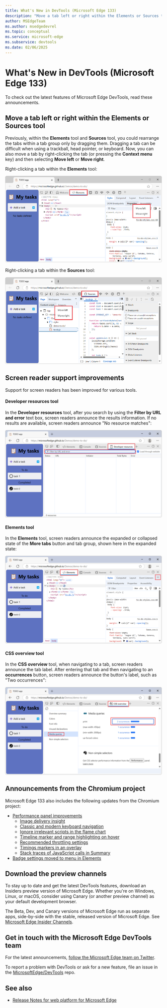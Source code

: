 ```yaml
---
title: What's New in DevTools (Microsoft Edge 133)
description: "Move a tab left or right within the Elements or Sources tool. Screen reader improvements. And more."
author: MSEdgeTeam
ms.author: msedgedevrel
ms.topic: conceptual
ms.service: microsoft-edge
ms.subservice: devtools
ms.date: 02/06/2025
---
```

# What's New in DevTools (Microsoft Edge 133)

To check out the latest features of Microsoft Edge DevTools<!-- and the Microsoft Edge DevTools extension for Microsoft Visual Studio Code and Visual Studio -->, read these announcements.


<!-- ====================================================================== -->
## Move a tab left or right within the Elements or Sources tool

<!-- Subtitle: Move a tab left or right within a tab group in the Elements or Sources tool by right-clicking the tab. -->

Previously, within the **Elements** tool and **Sources** tool, you could rearrange the tabs within a tab group only by dragging them.  Dragging a tab can be difficult when using a trackball, head pointer, or keyboard.  Now, you can also move a tab by right-clicking the tab (or pressing the **Context menu** key) and then selecting **Move left** or **Move right**.

Right-clicking a tab within the **Elements** tool:

![The right-click menu for a tab in the Elements tool](./devtools-133-images/elements-tab-menu.png)

Right-clicking a tab within the **Sources** tool:

![The right-click menu for a tab in the Sources tool](./devtools-133-images/sources-tab-menu.png)


<!-- ====================================================================== -->
## Screen reader support improvements

<!-- Subtitle: Screen reader support improvements in Developer resources, Elements, and CSS overview.-->

Support for screen readers has been improved for various tools.


<!-- ------------------------------ -->
#### Developer resources tool

In the **Developer resources** tool, after you search by using the **Filter by URL and error** text box, screen readers announce the results information.  If no results are available, screen readers announce "No resource matches":

![The Filter box in Developer resources](./devtools-133-images/developer-resources-filter-box.png)


<!-- ------------------------------ -->
#### Elements tool

In the **Elements** tool, screen readers announce the expanded or collapsed state of the **More tabs** button and tab group, shown here in the expanded state:

![The More tabs button in the Elements tool, with the tab group expanded](./devtools-133-images/elements-more-tabs-invoked.png)


<!-- ------------------------------ -->
#### CSS overview tool

In the **CSS overview** tool, when navigating to a tab, screen readers announce the tab label.  After entering that tab and then navigating to an **occurrences** button, screen readers announce the button's label, such as "Two occurrences":

![The CSS overview tool](./devtools-133-images/css-overview.png)


<!-- ====================================================================== -->
## Announcements from the Chromium project

Microsoft Edge 133 also includes the following updates from the Chromium project:

* [Performance panel improvements](https://developer.chrome.com/blog/new-in-devtools-133#perf)
   * [Image delivery insight](https://developer.chrome.com/blog/new-in-devtools-133#perf-image-delivery)
   * [Classic and modern keyboard navigation](https://developer.chrome.com/blog/new-in-devtools-133#perf-nav)
   * [Ignore irrelevant scripts in the flame chart](https://developer.chrome.com/blog/new-in-devtools-133#ignore-list)
   * [Timeline marker and range highlighting on hover](https://developer.chrome.com/blog/new-in-devtools-133#hover-highlight)
   * [Recommended throttling settings](https://developer.chrome.com/blog/new-in-devtools-133#throttling)
   * [Timings markers in an overlay](https://developer.chrome.com/blog/new-in-devtools-133#markers)
   * [Stack traces of JavaScript calls in Summary](https://developer.chrome.com/blog/new-in-devtools-133#perf-stack-traces)
* [Badge settings moved to menu in Elements](https://developer.chrome.com/blog/new-in-devtools-133#badge-settings)


<!-- ====================================================================== -->
## Download the preview channels

To stay up to date and get the latest DevTools features, download an Insiders preview version of Microsoft Edge.  Whether you're on Windows, Linux, or macOS, consider using Canary (or another preview channel) as your default development browser.

The Beta, Dev, and Canary versions of Microsoft Edge run as separate apps, side-by-side with the stable, released version of Microsoft Edge.  See [Microsoft Edge Insider Channels](https://aka.ms/microsoftedge).


<!-- ====================================================================== -->
## Get in touch with the Microsoft Edge DevTools team

For the latest announcements, [follow the Microsoft Edge team on Twitter](https://twitter.com/MSEdgeDev).

To report a problem with DevTools or ask for a new feature, file an issue in the [MicrosoftEdge/DevTools](https://github.com/MicrosoftEdge/DevTools) repo.


<!-- ====================================================================== -->
## See also

* [Release Notes for web platform for Microsoft Edge](../../../web-platform/release-notes/index.md)
